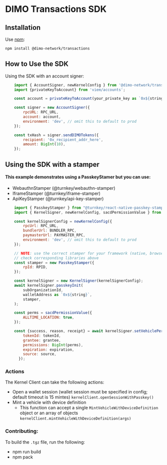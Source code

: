# DIMO Transactions SDK

## Installation

Use [npm](https://www.npmjs.com/package/@dimo-network/transactions):

```bash
npm install @dimo-network/transactions
```

## How to Use the SDK

Using the SDK with an account signer:

```js
    import { AccountSigner, newKernelConfig } from '@dimo-network/transactions';
    import {privateKeyToAccount} from 'viem/accounts';

    const account = privateKeyToAccount(your_private_key as `0x${string}`);

    const signer = new AccountSigner({
        rpcURL: RPC_URL,
        account: account,
        environment: 'dev', // omit this to default to prod
    });

    const txHash = signer.sendDIMOTokens({
        recipient: '0x_recipient_addr_here',
        amount: BigInt(10),
    });

```

## Using the SDK with a stamper

#### This example demonstrates using a PasskeyStamer but you can use:

- WebauthnStamper (@turnkey/webauthn-stamper)
- IframeStamper (@turnkey/iframe-stamper)
- ApiKeyStamper (@turnkey/api-key-stamper)

```js
    import { PasskeyStamper } from "@turnkey/react-native-passkey-stamper";
    import { KernelSigner, newKernelConfig, sacdPermissionValue } from '@dimo-network/transactions';

    const kernelSignerConfig = newKernelConfig({
        rpcUrl: RPC_URL,
        bundlerUrl: BUNDLER_RPC,
        paymasterUrl: PAYMASTER_RPC,
        environment: 'dev', // omit this to default to prod
    });

    // NOTE: use the correct stamper for your framework (native, browser, etc)
    // check corresponding libraries above
    const stamper = new PasskeyStamper({
        rpId: RPID,
    });

    const kernelSigner = new KernelSigner(kernelSignerConfig);
    await kernelSigner.passkeyInit(
        subOrganizationId,
        walletAddress as `0x${string}`,
        stamper,
    );

    const perms = sacdPermissionValue({
        ALLTIME_LOCATION: true,
    });

    const {success, reason, receipt} = await kernelSigner.setVehiclePermissions({
        tokenId: tokenId,
        grantee: grantee,
        permissions: BigInt(perms),
        expiration: expiration,
        source: source,
      });
```

### Actions

The Kernel Client can take the following actions:

- Open a wallet session (wallet session must be specified in config; default timeout is 15 mintes)
  `kernelClient.openSessionWithPasskey()`
- Mint a vehicle with device definition
  - This function can accept a single `MintVehicleWithDeviceDefinition` object or an array of objects
    `kernelClient.mintVehicleWithDeviceDefinition(args)`

### Contributing:

To build the `.tgz` file, run the following:

- npm run build
- npm pack
